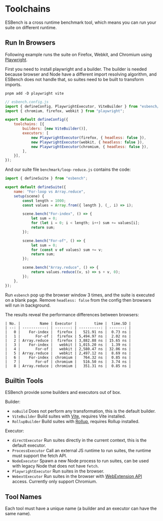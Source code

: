 # Toolchains

ESBench is a cross runtime benchmark tool, which means you can run your suite on different runtime.

## Run In Browsers

Following example runs the suite on Firefox, Webkit, and Chromium using [Playwright](https://playwright.dev).

First you need to install playwright and a builder. The builder is needed because browser and Node have a different import resolving algorithm, and ESBench does not handle that, so suites need to be built to transform imports.

```shell
pnpm add -D playwright vite
```

```javascript
// esbench.config.js
import { defineConfig, PlaywrightExecutor, ViteBuilder } from "esbench/host";
import { chromium, firefox, webkit } from "playwright";

export default defineConfig({
	toolchains: [{
		builders: [new ViteBuilder()],
		executors: [
			new PlaywrightExecutor(firefox, { headless: false }),
			new PlaywrightExecutor(webkit, { headless: false }),
			new PlaywrightExecutor(chromium, { headless: false }),
		],
	}],
});
```

And our suite file `benchmark/loop-reduce.js` contains the code:

```javascript
import { defineSuite } from "esbench";

export default defineSuite({
	name: "For-loop vs Array.reduce",
	setup(scene) {
		const length = 1000;
		const values = Array.from({ length }, (_, i) => i);

		scene.bench("For-index", () => {
			let sum = 0;
			for (let i = 0; i < length; i++) sum += values[i];
			return sum;
		});

		scene.bench("For-of", () => {
			let sum = 0;
			for (const v of values) sum += v;
			return sum;
		});

		scene.bench("Array.reduce", () => {
			return values.reduce((v, s) => s + v, 0);
		});
	},
});
```

Run `esbench` pop up the browser window 3 times, and the suite is executed on a blank page. Remove `headless: false` from the config then browsers will run in background.

The results reveal the performance differences between browsers:

```text
| No. |         Name | Executor |        time |  time.SD |
| --: | -----------: | -------: | ----------: | -------: |
|   0 |    For-index |  firefox |   521.91 ns |  0.73 ns |
|   1 |       For-of |  firefox | 5,494.97 ns |  2.02 ns |
|   2 | Array.reduce |  firefox | 3,882.88 ns | 15.65 ns |
|   3 |    For-index |   webkit | 1,015.20 ns |  1.39 ns |
|   4 |       For-of |   webkit | 2,580.47 ns | 32.06 ns |
|   5 | Array.reduce |   webkit | 2,497.12 ns |  8.69 ns |
|   6 |    For-index | chromium |   764.32 ns |  0.85 ns |
|   7 |       For-of | chromium |   516.50 ns |  3.74 ns |
|   8 | Array.reduce | chromium |   351.31 ns |  0.85 ns |
```

## Builtin Tools

ESBench provide some builders and executors out of box.

Builder:

* `noBuild` Does not perform any transformation, this is the default builder.
* `ViteBuilder` Build suites with [Vite](https://vitejs.dev), requires Vite installed.
* `RollupBuilder` Build suites with [Rollup](https://rollupjs.org/), requires Rollup installed.

Executor:

* `directExecutor` Run suites directly in the current context, this is the default executor.
* `ProcessExecutor` Call an external JS runtime to run suites, the runtime must support the fetch API.
* `NodeExecutor` Spawn a new Node process to run suites, can be used with legacy Node that does not have `fetch`.
* `PlaywrightExecutor` Run suites in the browser.
* `WebextExecutor` Run suites in the browser with [WebExtension API](https://developer.chrome.com/docs/extensions/reference/api) access. Currently only support Chromium.

## Tool Names

Each tool must have a unique name (a builder and an executor can have the same name).
